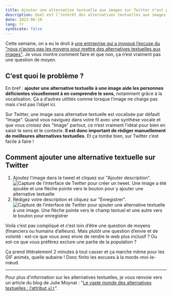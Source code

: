 ```yaml
---
title: Ajouter une alternative textuelle aux images sur Twitter n’est pas une question de moyens.
description: Quel est l’intérêt des alternatives textuelles aux images et quelles sont les étapes pour en ajouter sur Twitter ?
date: 2022-06-18
lang: fr
syndicate: false
---
```


Cette semaine, on a eu le droit à [une entreprise qui a invoqué l’excuse du "nous n’avons pas les moyens pour mettre des alternatives textuelles aux images"](https://twitter.com/BelovedYemaya/status/1537873848242167808). Je vous montre comment faire et que non, ça n’est vraiment pas une question de moyen.

## C’est quoi le problème ?

En bref : **ajouter une alternative textuelle à une image aide les personnes déficientes visuellement à en comprendre le sens**, notamment grâce à la vocalisation. Ça a d’autres utilités comme lorsque l’image ne charge pas mais c’est pas l’objet ici.

Sur Twitter, une image sans alternative textuelle est vocalisée par défault "Image". Quand vous naviguez dans votre fil avec une synthèse vocale et que vous croisez des "Image" partout, ce n’est vraiment l’idéal pour bien en saisir le sens et le contexte. **Il est donc important de rédiger manuellement de meilleures alternatives textuelles**. Et ça tombe bien, sur Twitter c’est facile à faire !

## Comment ajouter une alternative textuelle sur Twitter

1. Ajoutez l’image dans le tweet et cliquez sur "Ajouter description".
   ![Capture de l’interface de Twitter pour créer un tweet. Une image a été ajoutée et une flèche pointe vers le bouton pour y ajouter une alternative textuelle](/images/alt-twitter-1.png)
2. Rédigez votre description et cliquez sur "Enregistrer".
   ![Capture de l’interface de Twitter pour ajouter une alternative textuelle à une image. Une flèche pointe vers le champ textuel et une autre vers le bouton pour enregistrer](/images/alt-twitter-2.png)

Voilà c’est pas compliqué et c’est loin d’être une question de moyens (financiers ou humains d’ailleurs). Mais plutôt une question d’envie et de volonté : est-ce que vous avez envie de rendre le web plus inclusif ? Ou est-ce que vous préférez exclure une partie de la population ?

Ça prend littéralement 2 minutes à tout casser et ça marche même pour les GIF animés, quelle aubaine ! Donc finito les excuses à la mords-moi-le-nœud.

---

Pour plus d’information sur les alternatives textuelles, je vous renvoie vers un article du blog de Julie Moynat : "[Le vaste monde des alternatives textuelles : l’attribut `alt`](https://www.lalutineduweb.fr/alternatives-textuelles-attribut-alt/)".
